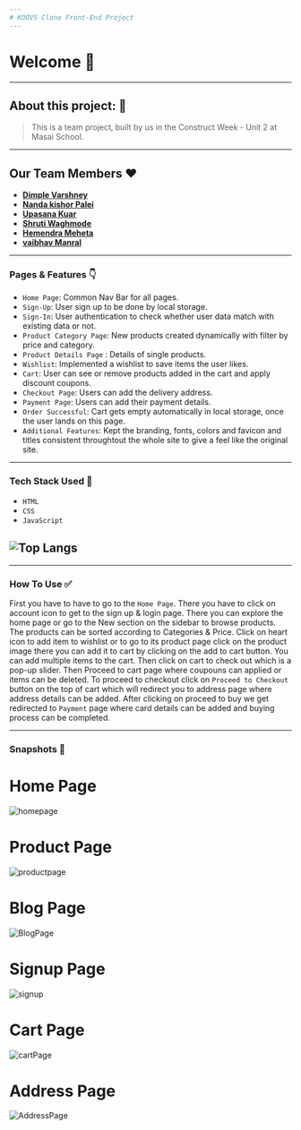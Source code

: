 ```yaml
---
# KOOVS Clone Front-End Project
---
```


# Welcome 👋

---

## About this project: 🙌
> This is a team project, built by us in the Construct Week - Unit 2 at Masai School.

---
## Our Team Members ❤️

- **[Dimple Varshney](https://github.com/dimple06varshney)**
- **[Nanda kishor Palei](https://github.com/Nandakishorpalei)**
- **[Upasana Kuar](https://github.com/Upasana1011)**
- **[Shruti Waghmode](https://github.com/Shruti28210)**
- **[Hemendra Meheta](https://github.com/hmehta051)**
- **[vaibhav Manral](https://github.com/vab096)**

---

### Pages & Features 👇

- `Home Page`: Common Nav Bar for all pages.
- `Sign-Up`: User sign up to be done by local storage.
- `Sign-In`: User authentication to check whether user data match with existing data or not.
- `Product Category Page`: New products created dynamically with filter by price and category.
- `Product Details Page` : Details of single products.
- `Wishlist`: Implemented a wishlist to save items the user likes. 
- `Cart`: User can see or remove products added in the cart and apply discount coupons.
- `Checkout Page`: Users can add the delivery address.
- `Payment Page`: Users can add their payment details.
- `Order Successful`: Cart gets empty automatically in local storage, once the user lands on this page.
- `Additional Features`: Kept the branding, fonts, colors and favicon and titles consistent throughtout the whole site to give a feel like the original site.

---
### Tech Stack Used 🔧
- `HTML`
- `CSS`
- `JavaScript`

![Top Langs](https://github-readme-stats.vercel.app/api/top-langs/?username=nandakishorpalei&hide=ejs,shell&theme=tokyonight)
---

---

### How To Use ✅

First you have to have to go to the `Home Page`. There you have to click on account icon to get to the sign up & login page. There you can explore the home page or go to the New section on the sidebar to browse products. The products can be sorted according to Categories & Price. Click on heart icon to add item to wishlist or to go to its product page click on the product image there you can add it to cart by clicking on the add to cart button. You can add multiple items to the cart. Then click on cart to check out which is a pop-up slider. Then Proceed to cart page where coupouns can applied or items can be deleted. To proceed to checkout click on `Proceed to Checkout` button on the top of cart which will redirect you to address page where address details can be added. After clicking on proceed to buy we get redirected to `Payment` page where card details can be added and buying process can be completed.

---

### Snapshots 📸

# Home Page
![homepage]()

# Product Page
![productpage]()

# Blog Page
![BlogPage]()

# Signup Page
![signup]()

# Cart Page
![cartPage]()

# Address Page
![AddressPage]()





